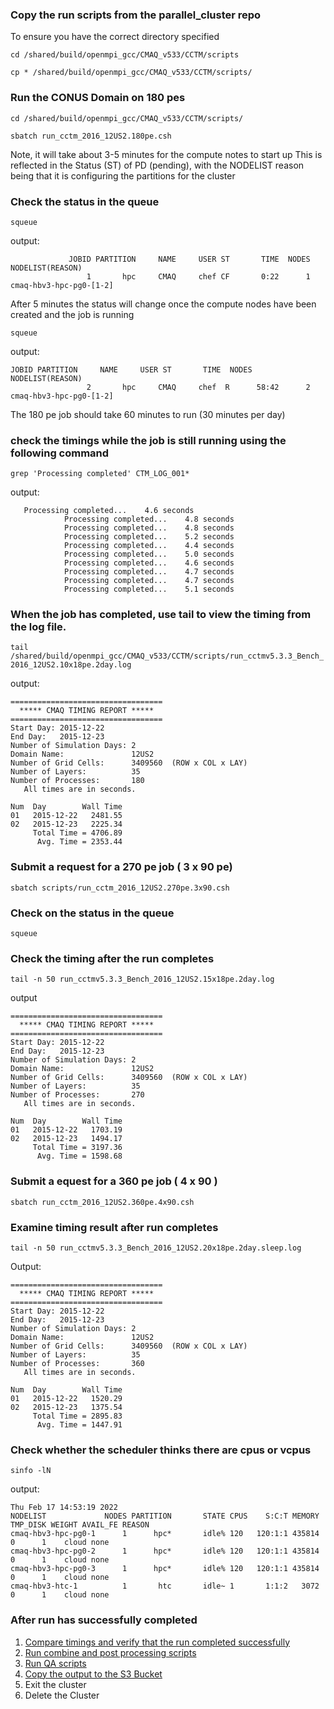 ### Copy the run scripts from the parallel_cluster repo
To ensure you have the correct directory specified

`cd /shared/build/openmpi_gcc/CMAQ_v533/CCTM/scripts`

`cp * /shared/build/openmpi_gcc/CMAQ_v533/CCTM/scripts/`


### Run the CONUS Domain on 180 pes

`cd /shared/build/openmpi_gcc/CMAQ_v533/CCTM/scripts/`

`sbatch run_cctm_2016_12US2.180pe.csh`

Note, it will take about 3-5 minutes for the compute notes to start up This is reflected in the Status (ST) of PD (pending), with the NODELIST reason being that it is configuring the partitions for the cluster

### Check the status in the queue

`squeue `

output:

```
             JOBID PARTITION     NAME     USER ST       TIME  NODES NODELIST(REASON)
                 1       hpc     CMAQ     chef CF       0:22      1 cmaq-hbv3-hpc-pg0-[1-2]
```
After 5 minutes the status will change once the compute nodes have been created and the job is running

`squeue `

output:

```
JOBID PARTITION     NAME     USER ST       TIME  NODES NODELIST(REASON)
                 2       hpc     CMAQ     chef  R      58:42      2 cmaq-hbv3-hpc-pg0-[1-2]
```

The 180 pe job should take 60 minutes to run (30 minutes per day)


### check the timings while the job is still running using the following command

`grep 'Processing completed' CTM_LOG_001*`

output:

```
   Processing completed...    4.6 seconds
            Processing completed...    4.8 seconds
            Processing completed...    4.8 seconds
            Processing completed...    5.2 seconds
            Processing completed...    4.4 seconds
            Processing completed...    5.0 seconds
            Processing completed...    4.6 seconds
            Processing completed...    4.7 seconds
            Processing completed...    4.7 seconds
            Processing completed...    5.1 seconds

```

### When the job has completed, use tail to view the timing from the log file.

`tail /shared/build/openmpi_gcc/CMAQ_v533/CCTM/scripts/run_cctmv5.3.3_Bench_2016_12US2.10x18pe.2day.log `

output:

```
==================================
  ***** CMAQ TIMING REPORT *****
==================================
Start Day: 2015-12-22
End Day:   2015-12-23
Number of Simulation Days: 2
Domain Name:               12US2
Number of Grid Cells:      3409560  (ROW x COL x LAY)
Number of Layers:          35
Number of Processes:       180
   All times are in seconds.

Num  Day        Wall Time
01   2015-12-22   2481.55
02   2015-12-23   2225.34
     Total Time = 4706.89
      Avg. Time = 2353.44
```

### Submit a request for a 270 pe job ( 3 x 90 pe)  

`sbatch scripts/run_cctm_2016_12US2.270pe.3x90.csh`

### Check on the status in the queue

`squeue`


### Check the timing after the run completes

`tail -n 50 run_cctmv5.3.3_Bench_2016_12US2.15x18pe.2day.log`

output

```
==================================
  ***** CMAQ TIMING REPORT *****
==================================
Start Day: 2015-12-22
End Day:   2015-12-23
Number of Simulation Days: 2
Domain Name:               12US2
Number of Grid Cells:      3409560  (ROW x COL x LAY)
Number of Layers:          35
Number of Processes:       270
   All times are in seconds.

Num  Day        Wall Time
01   2015-12-22   1703.19
02   2015-12-23   1494.17
     Total Time = 3197.36
      Avg. Time = 1598.68

```

### Submit a equest for a 360 pe job ( 4 x 90 )

`sbatch run_cctm_2016_12US2.360pe.4x90.csh`


### Examine timing result after run completes

`tail -n 50 run_cctmv5.3.3_Bench_2016_12US2.20x18pe.2day.sleep.log`

Output:

```
==================================
  ***** CMAQ TIMING REPORT *****
==================================
Start Day: 2015-12-22
End Day:   2015-12-23
Number of Simulation Days: 2
Domain Name:               12US2
Number of Grid Cells:      3409560  (ROW x COL x LAY)
Number of Layers:          35
Number of Processes:       360
   All times are in seconds.

Num  Day        Wall Time
01   2015-12-22   1520.29
02   2015-12-23   1375.54
     Total Time = 2895.83
      Avg. Time = 1447.91

```



### Check whether the scheduler thinks there are cpus or vcpus

`sinfo -lN`

output:

```
Thu Feb 17 14:53:19 2022
NODELIST             NODES PARTITION       STATE CPUS    S:C:T MEMORY TMP_DISK WEIGHT AVAIL_FE REASON              
cmaq-hbv3-hpc-pg0-1      1      hpc*       idle% 120   120:1:1 435814        0      1    cloud none                
cmaq-hbv3-hpc-pg0-2      1      hpc*       idle% 120   120:1:1 435814        0      1    cloud none                
cmaq-hbv3-hpc-pg0-3      1      hpc*       idle% 120   120:1:1 435814        0      1    cloud none                
cmaq-hbv3-htc-1          1       htc       idle~ 1       1:1:2   3072        0      1    cloud none           
```


### After run has successfully completed

1. [Compare timings and verify that the run completed successfully](parse_timing.md)
2. [Run combine and post processing scripts](post_combine.md)
3. [Run QA scripts](qa_cmaq_run.md)
4. [Copy the output to the S3 Bucket](copy_output_to_S3_Bucket.md)
5. Exit the cluster
6. Delete the Cluster

